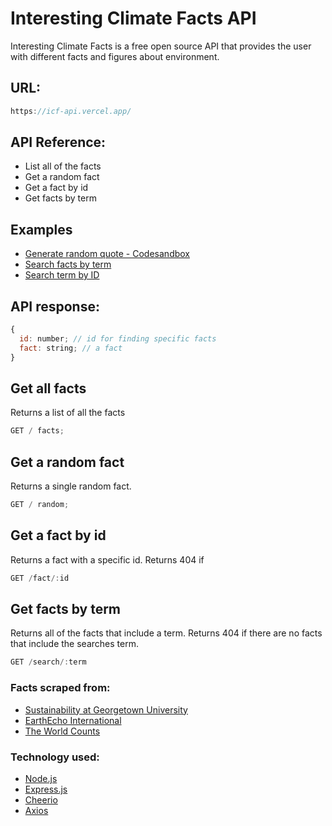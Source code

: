 # Interesting Climate Facts API

Interesting Climate Facts is a free open source API that provides the user with different facts and figures about environment.

## URL:

```js
https://icf-api.vercel.app/
```

## API Reference:

- List all of the facts
- Get a random fact
- Get a fact by id
- Get facts by term

## Examples

- [Generate random quote - Codesandbox](https://codesandbox.io/p/sandbox/generate-random-climate-fact-0n71vx?file=%2Fsrc%2FApp.vue)
- [Search facts by term](https://codesandbox.io/p/sandbox/search-by-term-scqibf?file=%2FREADME.md)
- [Search term by ID](https://codesandbox.io/p/sandbox/search-by-id-y0f22e?file=%2FREADME.md)

## API response:

```js
{
  id: number; // id for finding specific facts
  fact: string; // a fact
}
```

## Get all facts

Returns a list of all the facts

```js
GET / facts;
```

## Get a random fact

Returns a single random fact.

```js
GET / random;
```

## Get a fact by id

Returns a fact with a specific id. Returns 404 if

```js
GET /fact/:id
```

## Get facts by term

Returns all of the facts that include a term. Returns 404 if there are no facts that include the searches term.

```js
GET /search/:term
```

### Facts scraped from:

- [Sustainability at Georgetown University](https://sustainability.georgetown.edu/50-facts-for-50-years/)
- [EarthEcho International](https://www.earthecho.org/news/did-you-know-some-interesting-facts-about-the-environment)
- [The World Counts](https://www.theworldcounts.com/stories/facts-about-the-environment)

### Technology used:

- [Node.js](https://nodejs.org/en/)
- [Express.js](https://expressjs.com/)
- [Cheerio](https://cheerio.js.org/)
- [Axios](https://axios-http.com/docs/intro)

